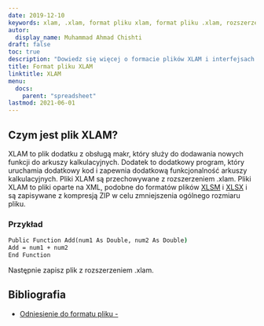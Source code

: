 ```yaml
---
date: 2019-12-10
keywords: xlam, .xlam, format pliku xlam, format pliku .xlam, rozszerzenie .xlam
autor:
  display_name: Muhammad Ahmad Chishti
draft: false
toc: true
description: "Dowiedz się więcej o formacie plików XLAM i interfejsach API, które mogą tworzyć i otwierać pliki XLAM."
title: Format pliku XLAM
linktitle: XLAM
menu:
  docs:
    parent: "spreadsheet"
lastmod: 2021-06-01
---
```


## Czym jest plik XLAM? ##

XLAM to plik dodatku z obsługą makr, który służy do dodawania nowych funkcji do arkuszy kalkulacyjnych. Dodatek to dodatkowy program, który uruchamia dodatkowy kod i zapewnia dodatkową funkcjonalność arkuszy kalkulacyjnych. Pliki XLAM są przechowywane z rozszerzeniem .xlam. Pliki XLAM to pliki oparte na XML, podobne do formatów plików [XLSM](/pl/spreadsheet/xlsm/) i [XLSX](/pl/spreadsheet/xlsx/) i są zapisywane z kompresją ZIP w celu zmniejszenia ogólnego rozmiaru pliku.

### Przykład ###

```cmd
Public Function Add(num1 As Double, num2 As Double)
Add = num1 + num2
End Function
```

Następnie zapisz plik z rozszerzeniem .xlam.

## Bibliografia ##

- [Odniesienie do formatu pliku - ](https://learn.microsoft.com/en-us/deployoffice/compat/office-file-format-reference)

